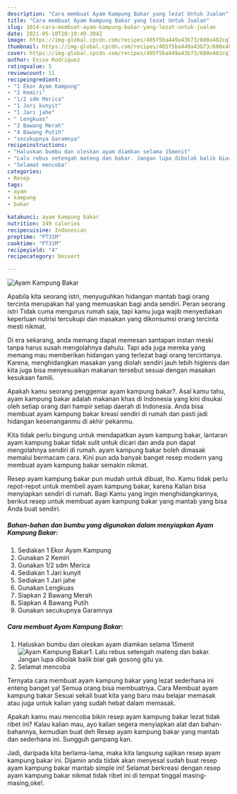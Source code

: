 ```yaml
---
description: "Cara membuat Ayam Kampung Bakar yang lezat Untuk Jualan"
title: "Cara membuat Ayam Kampung Bakar yang lezat Untuk Jualan"
slug: 1014-cara-membuat-ayam-kampung-bakar-yang-lezat-untuk-jualan
date: 2021-05-10T10:19:49.304Z
image: https://img-global.cpcdn.com/recipes/405f5ba449a43b73/680x482cq70/ayam-kampung-bakar-foto-resep-utama.jpg
thumbnail: https://img-global.cpcdn.com/recipes/405f5ba449a43b73/680x482cq70/ayam-kampung-bakar-foto-resep-utama.jpg
cover: https://img-global.cpcdn.com/recipes/405f5ba449a43b73/680x482cq70/ayam-kampung-bakar-foto-resep-utama.jpg
author: Essie Rodriquez
ratingvalue: 5
reviewcount: 11
recipeingredient:
- "1 Ekor Ayam Kampung"
- "2 Kemiri"
- "1/2 sdm Merica"
- "1 Jari kunyit"
- "1 Jari jahe"
- " Lengkuas"
- "2 Bawang Merah"
- "4 Bawang Putih"
- "secukupnya Garamnya"
recipeinstructions:
- "Haluskan bumbu dan oleskan ayam diamkan selama 15menit"
- "Lalu rebus setengah mateng dan bakar. Jangan lupa dibolak balik biar gak gosong gitu ya."
- "Selamat mencoba"
categories:
- Resep
tags:
- ayam
- kampung
- bakar

katakunci: ayam kampung bakar 
nutrition: 249 calories
recipecuisine: Indonesian
preptime: "PT31M"
cooktime: "PT31M"
recipeyield: "4"
recipecategory: Dessert

---
```



![Ayam Kampung Bakar](https://img-global.cpcdn.com/recipes/405f5ba449a43b73/680x482cq70/ayam-kampung-bakar-foto-resep-utama.jpg)

Apabila kita seorang istri, menyuguhkan hidangan mantab bagi orang tercinta merupakan hal yang memuaskan bagi anda sendiri. Peran seorang istri Tidak cuma mengurus rumah saja, tapi kamu juga wajib menyediakan keperluan nutrisi tercukupi dan masakan yang dikonsumsi orang tercinta mesti nikmat.

Di era  sekarang, anda memang dapat memesan santapan instan meski tanpa harus susah mengolahnya dahulu. Tapi ada juga mereka yang memang mau memberikan hidangan yang terlezat bagi orang tercintanya. Karena, menghidangkan masakan yang diolah sendiri jauh lebih higienis dan kita juga bisa menyesuaikan makanan tersebut sesuai dengan masakan kesukaan famili. 



Apakah kamu seorang penggemar ayam kampung bakar?. Asal kamu tahu, ayam kampung bakar adalah makanan khas di Indonesia yang kini disukai oleh setiap orang dari hampir setiap daerah di Indonesia. Anda bisa membuat ayam kampung bakar kreasi sendiri di rumah dan pasti jadi hidangan kesenanganmu di akhir pekanmu.

Kita tidak perlu bingung untuk mendapatkan ayam kampung bakar, lantaran ayam kampung bakar tidak sulit untuk dicari dan anda pun dapat mengolahnya sendiri di rumah. ayam kampung bakar boleh dimasak memalui bermacam cara. Kini pun ada banyak banget resep modern yang membuat ayam kampung bakar semakin nikmat.

Resep ayam kampung bakar pun mudah untuk dibuat, lho. Kamu tidak perlu repot-repot untuk membeli ayam kampung bakar, karena Kalian bisa menyiapkan sendiri di rumah. Bagi Kamu yang ingin menghidangkannya, berikut resep untuk membuat ayam kampung bakar yang mantab yang bisa Anda buat sendiri.

<!--inarticleads1-->

##### Bahan-bahan dan bumbu yang digunakan dalam menyiapkan Ayam Kampung Bakar:

1. Sediakan 1 Ekor Ayam Kampung
1. Gunakan 2 Kemiri
1. Gunakan 1/2 sdm Merica
1. Sediakan 1 Jari kunyit
1. Sediakan 1 Jari jahe
1. Gunakan  Lengkuas
1. Siapkan 2 Bawang Merah
1. Siapkan 4 Bawang Putih
1. Gunakan secukupnya Garamnya




<!--inarticleads2-->

##### Cara membuat Ayam Kampung Bakar:

1. Haluskan bumbu dan oleskan ayam diamkan selama 15menit
<img src="https://img-global.cpcdn.com/steps/b49dd1878e2ee2fd/160x128cq70/ayam-kampung-bakar-langkah-memasak-1-foto.jpg" alt="Ayam Kampung Bakar">1. Lalu rebus setengah mateng dan bakar. Jangan lupa dibolak balik biar gak gosong gitu ya.
1. Selamat mencoba




Ternyata cara membuat ayam kampung bakar yang lezat sederhana ini enteng banget ya! Semua orang bisa membuatnya. Cara Membuat ayam kampung bakar Sesuai sekali buat kita yang baru mau belajar memasak atau juga untuk kalian yang sudah hebat dalam memasak.

Apakah kamu mau mencoba bikin resep ayam kampung bakar lezat tidak ribet ini? Kalau kalian mau, ayo kalian segera menyiapkan alat dan bahan-bahannya, kemudian buat deh Resep ayam kampung bakar yang mantab dan sederhana ini. Sungguh gampang kan. 

Jadi, daripada kita berlama-lama, maka kita langsung sajikan resep ayam kampung bakar ini. Dijamin anda tiidak akan menyesal sudah buat resep ayam kampung bakar mantab simple ini! Selamat berkreasi dengan resep ayam kampung bakar nikmat tidak ribet ini di tempat tinggal masing-masing,oke!.

